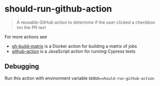 # should-run-github-action

> A reusable GitHub action to determine if the user clicked a checkbox inn the PR text

For more actions see

- [gh-build-matrix](https://github.com/bahmutov/gh-build-matrix) is a Docker action for building a matrix of jobs
- [github-action](https://github.com/cypress-io/github-action) is a JavaScript action for running Cypress tests

## Debugging

Run this action with environment variable `DEBUG=should-run-github-action`

